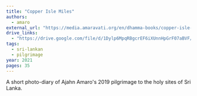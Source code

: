 ```yaml
---
title: "Copper Isle Miles"
authors:
  - amaro
external_url: "https://media.amaravati.org/en/dhamma-books/copper-isle-miles"
drive_links:
  - "https://drive.google.com/file/d/1Dylp6MpqRBgcrEF6iXUnnHpGrF07aBVF/view?usp=drivesdk"
tags:
  - sri-lankan
  - pilgrimage
year: 2021
pages: 35
---
```


A short photo-diary of Ajahn Amaro's 2019 pilgrimage to the holy sites of Sri Lanka.
